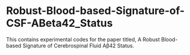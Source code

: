 # Robust-Blood-based-Signature-of-CSF-ABeta42_Status
This contains experimental codes for the paper titled, A Robust Blood-based Signature of Cerebrospinal Fluid Aβ42 Status.
